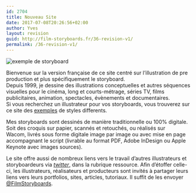 ```yaml
---
id: 2704
title: Nouveau Site
date: 2017-07-08T20:26:56+02:00
author: Yves
layout: revision
guid: http://film-storyboards.fr/36-revision-v1/
permalink: /36-revision-v1/
---
```

<img class="G6" title="Film Storyboard Sample" src="http://film-storyboards.fr/wp-content/uploads/2010/08/storyboard-frame-01.jpg" alt="exemple de storyboard" />

Bienvenue sur la version française de ce site centré sur l&rsquo;illustration de pre production et plus spécifiquement le storyboard.  
Depuis 1999, je dessine des illustrations conceptuelles et autres séquences visuelles pour le cinéma, long et courts-métrage, séries TV, films publicitaires, animation, spectacles, évènements et documentaires.  
Si vous recherchez un illustrateur pour vos storyboards, vous trouverez sur ce site des [exemples](http://film-storyboards.fr/storyboards-styles/) de styles differents.

Mes storyboards sont dessinés de manière traditionnelle ou 100% digitale. Soit des croquis sur papier, scannés et retouchés, ou réalisés sur Wacom, livrés sous forme digitale image par image ou avec mise en page accompagnant le script (livrable au format PDF, Adobe InDesign ou Apple Keynote avec images sources).

Le site offre aussi de nombreux liens vers le travail d&rsquo;autres illustrateurs et storyboardeurs via [_twitter_](https://twitter.com/FilmStoryboards), dans la rubrique ressource. Afin d&rsquo;étoffer celle-ci, les illustrateurs, réalisateurs et producteurs sont invités à partager leurs liens vers leurs portfolios, sites, articles, tutoriaux. Il suffit de les envoyer [@FilmStoryboards](https://twitter.com/FilmStoryboards).